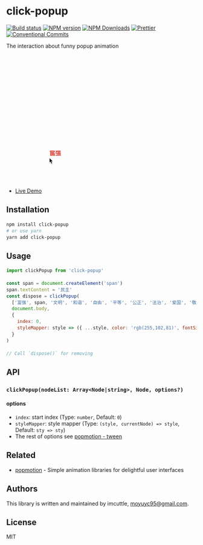 # click-popup

<!--[![Test coverage](https://img.shields.io/codecov/c/github/imcuttle/click-popup.svg?style=flat-square)](https://codecov.io/github/imcuttle/click-popup?branch=master)-->

[![Build status](https://img.shields.io/travis/imcuttle/click-popup/master.svg?style=flat-square)](https://travis-ci.org/imcuttle/click-popup)
[![NPM version](https://img.shields.io/npm/v/click-popup.svg?style=flat-square)](https://www.npmjs.com/package/click-popup)
[![NPM Downloads](https://img.shields.io/npm/dm/click-popup.svg?style=flat-square&maxAge=43200)](https://www.npmjs.com/package/click-popup)
[![Prettier](https://img.shields.io/badge/code_style-prettier-ff69b4.svg?style=flat-square)](https://prettier.io/)
[![Conventional Commits](https://img.shields.io/badge/Conventional%20Commits-1.0.0-yellow.svg?style=flat-square)](https://conventionalcommits.org)

The interaction about funny popup animation

![](./screenshot.gif)

- [Live Demo](https://imcuttle.github.io/click-popup)

## Installation

```bash
npm install click-popup
# or use yarn
yarn add click-popup
```

## Usage

```javascript
import clickPopup from 'click-popup'

const span = document.createElement('span')
span.textContent = '民主'
const dispose = clickPopup(
  ['富强', span, '文明', '和谐', '自由', '平等', '公正', '法治', '爱国', '敬业', '诚信', '友善'],
  document.body,
  {
    index: 0,
    styleMapper: style => ({ ...style, color: 'rgb(255,102,81)', fontSize: 12, fontWeight: 'bold' })
  }
)

// Call `dispose()` for removing
```

## API

### `clickPopup(nodeList: Array<Node|string>, Node, options?)`

#### options

- `index`: start index (Type: `number`, Default: `0`)
- `styleMapper`: style mapper (Type: `(style, currentNode) => style`, Default: `sty => sty`)
- The rest of options see [popmotion - tween](https://popmotion.io/api/tween/#tween-props)

## Related

- [popmotion](https://github.com/Popmotion/popmotion) - Simple animation libraries for delightful user interfaces

## Authors

This library is written and maintained by imcuttle, <a href="mailto:moyuyc95@gmail.com">moyuyc95@gmail.com</a>.

## License

MIT
